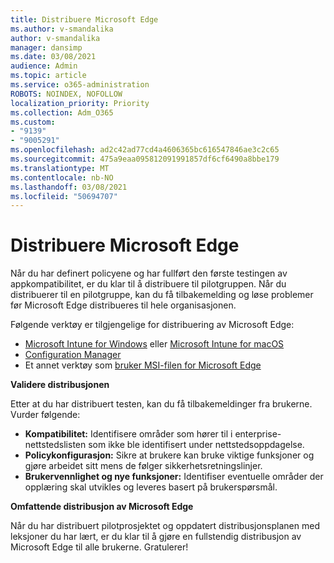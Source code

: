 ```yaml
---
title: Distribuere Microsoft Edge
ms.author: v-smandalika
author: v-smandalika
manager: dansimp
ms.date: 03/08/2021
audience: Admin
ms.topic: article
ms.service: o365-administration
ROBOTS: NOINDEX, NOFOLLOW
localization_priority: Priority
ms.collection: Adm_O365
ms.custom:
- "9139"
- "9005291"
ms.openlocfilehash: ad2c42ad77cd4a4606365bc616547846ae3c2c65
ms.sourcegitcommit: 475a9eaa095812091991857df6cf6490a8bbe179
ms.translationtype: MT
ms.contentlocale: nb-NO
ms.lasthandoff: 03/08/2021
ms.locfileid: "50694707"
---
```

# <a name="deploy-microsoft-edge"></a>Distribuere Microsoft Edge

Når du har definert policyene og har fullført den første testingen av appkompatibilitet, er du klar til å distribuere til pilotgruppen. Når du distribuerer til en pilotgruppe, kan du få tilbakemelding og løse problemer før Microsoft Edge distribueres til hele organisasjonen.

Følgende verktøy er tilgjengelige for distribuering av Microsoft Edge:

- [Microsoft Intune for Windows](https://docs.microsoft.com/mem/intune/apps/apps-windows-edge) eller [Microsoft Intune for macOS](https://docs.microsoft.com/mem/intune/apps/apps-edge-macos)
- [Configuration Manager](https://docs.microsoft.com/DeployEdge/deploy-edge-with-configuration-manager)
- Et annet verktøy som [bruker MSI-filen for Microsoft Edge](https://www.microsoft.com/edge/business/download)

**Validere distribusjonen**

Etter at du har distribuert testen, kan du få tilbakemeldinger fra brukerne. Vurder følgende:
- **Kompatibilitet:** Identifisere områder som hører til i enterprise-nettstedslisten som ikke ble identifisert under nettstedsoppdagelse.
- **Policykonfigurasjon:** Sikre at brukere kan bruke viktige funksjoner og gjøre arbeidet sitt mens de følger sikkerhetsretningslinjer.
- **Brukervennlighet og nye funksjoner:** Identifiser eventuelle områder der opplæring skal utvikles og leveres basert på brukerspørsmål.

**Omfattende distribusjon av Microsoft Edge**

Når du har distribuert pilotprosjektet og oppdatert distribusjonsplanen med leksjoner du har lært, er du klar til å gjøre en fullstendig distribusjon av Microsoft Edge til alle brukerne. Gratulerer!

